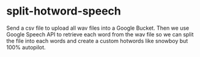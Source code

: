# split-hotword-speech
Send a csv file to upload all wav files into a Google Bucket. Then we use Google Speech API to retrieve each word from the wav file so we can split the file into each words and create a custom hotwords like snowboy but 100% autopilot.
